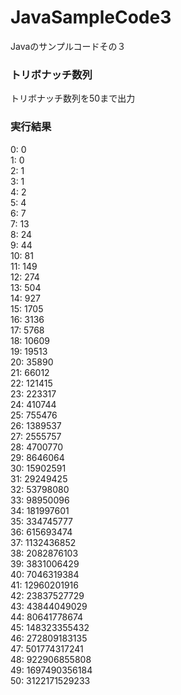 # JavaSampleCode3
Javaのサンプルコードその３

### トリボナッチ数列
トリボナッチ数列を50まで出力

### 実行結果  
0: 0  
1: 0  
2: 1  
3: 1  
4: 2  
5: 4  
6: 7  
7: 13  
8: 24  
9: 44  
10: 81  
11: 149  
12: 274  
13: 504  
14: 927  
15: 1705  
16: 3136  
17: 5768  
18: 10609  
19: 19513  
20: 35890  
21: 66012  
22: 121415  
23: 223317  
24: 410744  
25: 755476  
26: 1389537  
27: 2555757  
28: 4700770  
29: 8646064  
30: 15902591  
31: 29249425  
32: 53798080  
33: 98950096  
34: 181997601  
35: 334745777  
36: 615693474  
37: 1132436852  
38: 2082876103  
39: 3831006429  
40: 7046319384  
41: 12960201916  
42: 23837527729  
43: 43844049029  
44: 80641778674  
45: 148323355432  
46: 272809183135  
47: 501774317241  
48: 922906855808  
49: 1697490356184  
50: 3122171529233    
